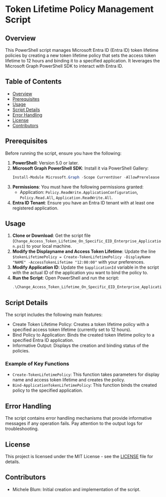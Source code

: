 # Token Lifetime Policy Management Script

## Overview

This PowerShell script manages Microsoft Entra ID (Entra ID) token lifetime policies by creating a new token lifetime policy that sets the access token lifetime to 12 hours and binding it to a specified application. It leverages the Microsoft Graph PowerShell SDK to interact with Entra ID.

## Table of Contents

- [Overview](#overview)
- [Prerequisites](#prerequisites)
- [Usage](#usage)
- [Script Details](#script-details)
- [Error Handling](#error-handling)
- [License](#license)
- [Contributors](#contributors)

## Prerequisites

Before running the script, ensure you have the following:

1. **PowerShell**: Version 5.0 or later.
2. **Microsoft Graph PowerShell SDK**: Install it via PowerShell Gallery:
    ```powershell
    Install-Module Microsoft.Graph -Scope CurrentUser -AllowPrerelease
    ```
3. **Permissions**: You must have the following permissions granted:
   - Application: `Policy.ReadWrite.ApplicationConfiguration`, `Policy.Read.All`, `Application.ReadWrite.All`.
4. **Entra ID Tenant**: Ensure you have an Entra ID tenant with at least one registered application.

## Usage

1. **Clone or Download**: Get the script file (`Change_Access_Token_Lifetime_On_Specific_EID_Enterprise_Application.ps1`) to your local machine.
2. **Modify the Displayname and Access Token Lifetime**: Update the line `$tokenLifetimePolicy = Create-TokenLifetimePolicy -DisplayName "NAME" -AccessTokenLifetime "12:00:00"` with your preferences.
3. **Modify Application ID**: Update the `$applicationId` variable in the script with the actual ID of the application you want to bind the policy to.
4. **Run the Script**:
   Open PowerShell and run the script:
   ```powershell
   .\Change_Access_Token_Lifetime_On_Specific_EID_Enterprise_Application.ps1

## Script Details

The script includes the following main features:

-   Create Token Lifetime Policy: Creates a token lifetime policy with a specified access token lifetime (currently set to 12 hours).
-   Bind Policy to Application: Binds the created token lifetime policy to a specified Entra ID application.
-   Informative Output: Displays the creation and binding status of the policies.

### Example of Key Functions

-   `Create-TokenLifetimePolicy`: This function takes parameters for display name and access token lifetime and creates the policy.
-   `Bind-ApplicationTokenLifetimePolicy`: This function binds the created policy to the specified application.

## Error Handling

The script contains error handling mechanisms that provide informative messages if any operation fails. Pay attention to the output logs for troubleshooting.

## License

This project is licensed under the MIT License - see the [LICENSE](https://github.com/Quattro99/PowerShellScripts/blob/main/LICENSE) file for details.

## Contributors

-   Michele Blum: Initial creation and implementation of the script.
